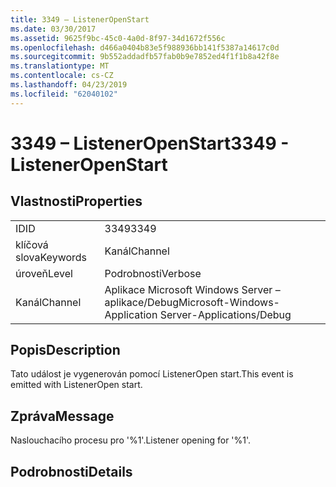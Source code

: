 ```yaml
---
title: 3349 – ListenerOpenStart
ms.date: 03/30/2017
ms.assetid: 9625f9bc-45c0-4a0d-8f97-34d1672f556c
ms.openlocfilehash: d466a0404b83e5f988936bb141f5387a14617c0d
ms.sourcegitcommit: 9b552addadfb57fab0b9e7852ed4f1f1b8a42f8e
ms.translationtype: MT
ms.contentlocale: cs-CZ
ms.lasthandoff: 04/23/2019
ms.locfileid: "62040102"
---
```

# <a name="3349---listeneropenstart"></a><span data-ttu-id="7c61a-102">3349 – ListenerOpenStart</span><span class="sxs-lookup"><span data-stu-id="7c61a-102">3349 - ListenerOpenStart</span></span>
## <a name="properties"></a><span data-ttu-id="7c61a-103">Vlastnosti</span><span class="sxs-lookup"><span data-stu-id="7c61a-103">Properties</span></span>  
  
|||  
|-|-|  
|<span data-ttu-id="7c61a-104">ID</span><span class="sxs-lookup"><span data-stu-id="7c61a-104">ID</span></span>|<span data-ttu-id="7c61a-105">3349</span><span class="sxs-lookup"><span data-stu-id="7c61a-105">3349</span></span>|  
|<span data-ttu-id="7c61a-106">klíčová slova</span><span class="sxs-lookup"><span data-stu-id="7c61a-106">Keywords</span></span>|<span data-ttu-id="7c61a-107">Kanál</span><span class="sxs-lookup"><span data-stu-id="7c61a-107">Channel</span></span>|  
|<span data-ttu-id="7c61a-108">úroveň</span><span class="sxs-lookup"><span data-stu-id="7c61a-108">Level</span></span>|<span data-ttu-id="7c61a-109">Podrobnosti</span><span class="sxs-lookup"><span data-stu-id="7c61a-109">Verbose</span></span>|  
|<span data-ttu-id="7c61a-110">Kanál</span><span class="sxs-lookup"><span data-stu-id="7c61a-110">Channel</span></span>|<span data-ttu-id="7c61a-111">Aplikace Microsoft Windows Server – aplikace/Debug</span><span class="sxs-lookup"><span data-stu-id="7c61a-111">Microsoft-Windows-Application Server-Applications/Debug</span></span>|  
  
## <a name="description"></a><span data-ttu-id="7c61a-112">Popis</span><span class="sxs-lookup"><span data-stu-id="7c61a-112">Description</span></span>  
 <span data-ttu-id="7c61a-113">Tato událost je vygenerován pomocí ListenerOpen start.</span><span class="sxs-lookup"><span data-stu-id="7c61a-113">This event is emitted with ListenerOpen start.</span></span>  
  
## <a name="message"></a><span data-ttu-id="7c61a-114">Zpráva</span><span class="sxs-lookup"><span data-stu-id="7c61a-114">Message</span></span>  
 <span data-ttu-id="7c61a-115">Naslouchacího procesu pro '%1'.</span><span class="sxs-lookup"><span data-stu-id="7c61a-115">Listener opening for '%1'.</span></span>  
  
## <a name="details"></a><span data-ttu-id="7c61a-116">Podrobnosti</span><span class="sxs-lookup"><span data-stu-id="7c61a-116">Details</span></span>
